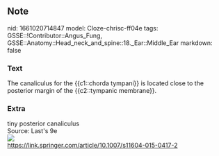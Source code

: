 ## Note
nid: 1661020714847
model: Cloze-chrisc-ff04e
tags: GSSE::!Contributor::Angus_Fung, GSSE::Anatomy::Head_neck_and_spine::18._Ear::Middle_Ear
markdown: false

### Text
<div>
  The canaliculus for the {{c1::chorda tympani}} is located close
  to the posterior margin of the {{c2::tympanic membrane}}.
</div>

### Extra
<div>
  <div>
    tiny posterior canaliculus
  </div>
  <div>
    Source: Last's 9e
  </div>
  <div><img src=
  "paste-d15165b844d6a1a6a4485233de2b2fd31e69ec49.jpg"></div>
</div>
<div>
  <a href= 
  "https://link.springer.com/article/10.1007/s11604-015-0417-2">https://link.springer.com/article/10.1007/s11604-015-0417-2</a>
</div>

